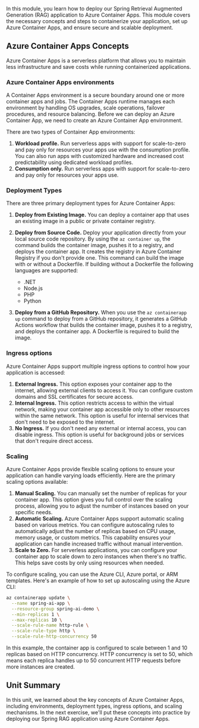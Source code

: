 In this module, you learn how to deploy our Spring Retrieval Augmented Generation (RAG) application to Azure Container Apps. This module covers the necessary concepts and steps to containerize your application, set up Azure Container Apps, and ensure secure and scalable deployment.

## Azure Container Apps Concepts

Azure Container Apps is a serverless platform that allows you to maintain less infrastructure and save costs while running containerized applications.

### Azure Container Apps environments

A Container Apps environment is a secure boundary around one or more container apps and jobs. The Container Apps runtime manages each environment by handling OS upgrades, scale operations, failover procedures, and resource balancing. Before we can deploy an Azure Container App, we need to create an Azure Container App environment.

There are two types of Container App environments:

1. **Workload profile.** Run serverless apps with support for scale-to-zero and pay only for resources your apps use with the consumption profile. You can also run apps with customized hardware and increased cost predictability using dedicated workload profiles.
1. **Consumption only.** Run serverless apps with support for scale-to-zero and pay only for resources your apps use.

### Deployment Types

There are three primary deployment types for Azure Container Apps:

1. **Deploy from Existing Image.** You can deploy a container app that uses an existing image in a public or private container registry.
1. **Deploy from Source Code.** Deploy your application directly from your local source code repository. By using the `az container up`, the command builds the container image, pushes it to a registry, and deploys the container app. It creates the registry in Azure Container Registry if you don't provide one. This command can build the image with or without a Dockerfile. If building without a Dockerfile the following languages are supported:

    * .NET
    * Node.js
    * PHP
    * Python

1. **Deploy from a GitHub Repository.** When you use the `az containerapp up` command to deploy from a GitHub repository, it generates a GitHub Actions workflow that builds the container image, pushes it to a registry, and deploys the container app. A Dockerfile is required to build the image.

### Ingress options

Azure Container Apps support multiple ingress options to control how your application is accessed:

1. **External Ingress.** This option exposes your container app to the internet, allowing external clients to access it. You can configure custom domains and SSL certificates for secure access.
2. **Internal Ingress.** This option restricts access to within the virtual network, making your container app accessible only to other resources within the same network. This option is useful for internal services that don't need to be exposed to the internet.
3. **No Ingress.** If you don't need any external or internal access, you can disable ingress. This option is useful for background jobs or services that don't require direct access.

### Scaling

Azure Container Apps provide flexible scaling options to ensure your application can handle varying loads efficiently. Here are the primary scaling options available:

1. **Manual Scaling.** You can manually set the number of replicas for your container app. This option gives you full control over the scaling process, allowing you to adjust the number of instances based on your specific needs.
1. **Automatic Scaling.** Azure Container Apps support automatic scaling based on various metrics. You can configure autoscaling rules to automatically adjust the number of replicas based on CPU usage, memory usage, or custom metrics. This capability ensures your application can handle increased traffic without manual intervention.
1. **Scale to Zero.** For serverless applications, you can configure your container app to scale down to zero instances when there's no traffic. This helps save costs by only using resources when needed.

To configure scaling, you can use the Azure CLI, Azure portal, or ARM templates. Here's an example of how to set up autoscaling using the Azure CLI:

```sh
az containerapp update \
  --name spring-ai-app \
  --resource-group spring-ai-demo \
  --min-replicas 1 \
  --max-replicas 10 \
  --scale-rule-name http-rule \
  --scale-rule-type http \
  --scale-rule-http-concurrency 50
```

In this example, the container app is configured to scale between 1 and 10 replicas based on HTTP concurrency. HTTP concurrency is set to 50, which means each replica handles up to 50 concurrent HTTP requests before more instances are created.

## Unit Summary

In this unit, we learned about the key concepts of Azure Container Apps, including environments, deployment types, ingress options, and scaling mechanisms. In the next exercise, we'll put these concepts into practice by deploying our Spring RAG application using Azure Container Apps.
